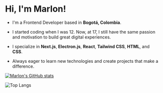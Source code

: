 # **Hi, I'm Marlon!**

- I'm a Frontend Developer based in **Bogotá, Colombia**.

- I started coding when I was 12. Now, at 17, I still have the same passion and motivation to build great digital experiences.

- I specialize in **Next.js**, **Electron.js**, **React**, **Tailwind CSS**, **HTML**, and **CSS**.

- Always eager to learn new technologies and create projects that make a difference.


[![Marlon's GitHub stats](https://github-readme-stats.vercel.app/api?username=overchernited&show_icons=true&theme=dracula&hide_border=true)](https://github.com/anuraghazra/github-readme-stats)

![Top Langs](https://github-readme-stats.vercel.app/api/top-langs/?username=overchernited&hide_progress=true&theme=dracula&hide_border=true)
